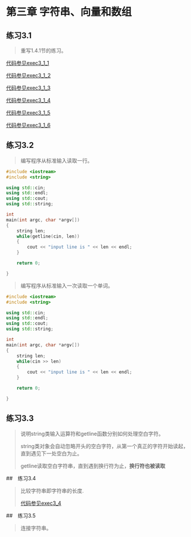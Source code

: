 # 第三章 字符串、向量和数组

## 练习3.1
> 重写1.4.1节的练习。
>
[代码参见exec3_1_1](exec3_1_1.cpp)
>
[代码参见exec3_1_2](exec3_1_2.cpp)
>
[代码参见exec3_1_3](exec3_1_3.cpp)
>
[代码参见exec3_1_4](exec3_1_4.cpp)
>
[代码参见exec3_1_5](exec3_1_5.cpp)
>
[代码参见exec3_1_6](exec3_1_6.cpp)

## 练习3.2
> 编写程序从标准输入读取一行。

```cpp
#include <iostream>
#include <string>

using std::cin;
using std::endl;
using std::cout;
using std::string;

int
main(int argc, char *argv[]) 
{
	string len;
	while(getline(cin, len))
	{
		cout << "input line is " << len << endl;
	}

	return 0;

}


```

> 编写程序从标准输入一次读取一个单词。

```cpp
#include <iostream>
#include <string>

using std::cin;
using std::endl;
using std::cout;
using std::string;

int
main(int argc, char *argv[]) 
{
	string len;
	while(cin >> len)
	{
		cout << "input line is " << len << endl;
	}

	return 0;

}
```

## 练习3.3 
> 说明string类输入运算符和getline函数分别如何处理空白字符。
>
> string类对象会自动忽略开头的空白字符，从第一个真正的字符开始读起，直到遇见下一处空白为止。
>
> getline读取空白字符串，直到遇到换行符为止，**换行符也被读取**

##　练习3.4
> 比较字符串即字符串的长度.
>
> [代码参见exec3_4](exec3_4.cpp)
>

##　练习3.5
> 连接字符串。